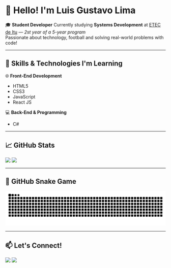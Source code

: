 # 👋 Hello! I'm Luis Gustavo Lima

🎓 **Student Developer** 
Currently studying **Systems Development** at [ETEC de Itu](https://www.etecitu.com.br) — *2st year of a 5-year program*  
Passionate about technology, football and solving real-world problems with code!

---

## 🚀 Skills & Technologies I'm Learning

🌐 **Front-End Development**
- HTML5
- CSS3
- JavaScript
- React JS

💻 **Back-End & Programming**
- C#

---

## 📈 GitHub Stats

<div>
  <img height="180em" src="https://github-readme-stats.vercel.app/api?username=Gustavolima07&show_icons=true&theme=radical&hide=prs"/>
  <img height="180em" src="https://github-readme-stats.vercel.app/api/top-langs/?username=Gustavolima07&layout=compact&theme=radical&hide=prs)" />
</div>

---

## 🐍 GitHub Snake Game

![snake gif](https://github.com/Gustavolima07/Gustavolima07/blob/output/github-contribution-grid-snake.svg)

---

## 📫 Let's Connect!

<div> 
  <a href = "mailto:gl401062@gmail.com"><img src="https://img.shields.io/badge/-Gmail-%23333?style=for-the-badge&logo=gmail&logoColor=white" target="_blank"></a>
  <a href="www.linkedin.com/in/luis-gustavo-lima-0b7651249" target="_blank"><img src="https://img.shields.io/badge/-LinkedIn-%230077B5?style=for-the-badge&logo=linkedin&logoColor=white" target="_blank"></a> 
  
</div>
